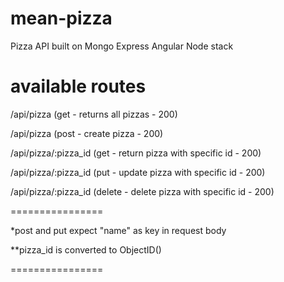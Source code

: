 mean-pizza
==========

Pizza API built on Mongo Express Angular Node stack

available routes
================

/api/pizza (get - returns all pizzas - 200)

/api/pizza (post - create pizza - 200)

/api/pizza/:pizza_id (get - return pizza with specific id - 200)

/api/pizza/:pizza_id (put - update pizza with specific id - 200)

/api/pizza/:pizza_id (delete - delete pizza with specific id - 200)

================

\*post and put expect "name" as key in request body

\*\*pizza_id is converted to ObjectID()

================
